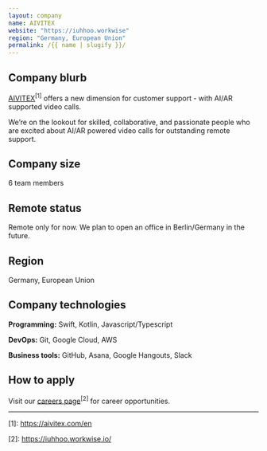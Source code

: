 ```yaml
---
layout: company
name: AIVITEX
website: "https://iuhhoo.workwise"
region: "Germany, European Union"
permalink: /{{ name | slugify }}/
---
```


## Company blurb

[AIVITEX](https://aivitex.com/en)<sup>\[1\]</sup> offers a new dimension for customer support - with AI/AR supported video calls.

We’re on the lookout for skilled, collaborative, and passionate people who are excited about AI/AR powered video calls for outstanding remote support.

## Company size

6 team members

## Remote status

Remote only for now. We plan to open an office in Berlin/Germany in the future.

## Region

Germany, European Union

## Company technologies

**Programming:** Swift, Kotlin, Javascript/Typescript

**DevOps:** Git, Google Cloud, AWS

**Business tools:** GitHub, Asana, Google Hangouts, Slack

## How to apply

Visit our [careers page](https://iuhhoo.workwise.io/)<sup>\[2\]</sup> for career opportunities.

---

\[1\]: https://aivitex.com/en

\[2\]: https://iuhhoo.workwise.io/